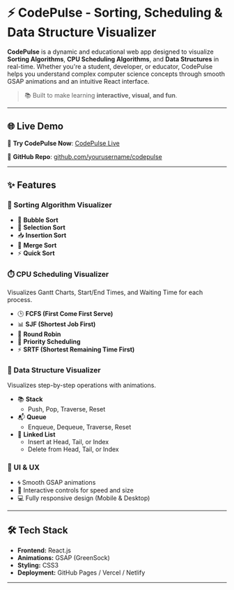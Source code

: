 # ⚡ CodePulse - Sorting, Scheduling & Data Structure Visualizer

**CodePulse** is a dynamic and educational web app designed to visualize **Sorting Algorithms**, **CPU Scheduling Algorithms**, and **Data Structures** in real-time. Whether you're a student, developer, or educator, CodePulse helps you understand complex computer science concepts through smooth GSAP animations and an intuitive React interface.

> 📚 Built to make learning **interactive, visual, and fun**.

---

## 🌐 Live Demo

🚀 **Try CodePulse Now**: [CodePulse Live](https://mohd-jabir.github.io/CodePulse/#/)

📁 **GitHub Repo**: [github.com/yourusername/codepulse](https://github.com/Mohd-Jabir/CodePulse)

---

## ✨ Features

### 🔢 Sorting Algorithm Visualizer
- 🔄 **Bubble Sort**
- 🔀 **Selection Sort**
- 📥 **Insertion Sort**
- 🧠 **Merge Sort**
- ⚡ **Quick Sort**

### ⏱️ CPU Scheduling Visualizer
Visualizes Gantt Charts, Start/End Times, and Waiting Time for each process.
- 🕒 **FCFS (First Come First Serve)**
- 📊 **SJF (Shortest Job First)**
- 🔁 **Round Robin**
- 🎯 **Priority Scheduling**
- ⚡ **SRTF (Shortest Remaining Time First)**

### 🧱 Data Structure Visualizer
Visualizes step-by-step operations with animations.
- 📚 **Stack**
  - Push, Pop, Traverse, Reset
- 📬 **Queue**
  - Enqueue, Dequeue, Traverse, Reset
- 🔗 **Linked List**
  - Insert at Head, Tail, or Index
  - Delete from Head, Tail, or Index

### 🎨 UI & UX
- 🌀 Smooth GSAP animations
- 🧠 Interactive controls for speed and size
- 💻 Fully responsive design (Mobile & Desktop)

---

## 🛠️ Tech Stack

- **Frontend:** React.js
- **Animations:** GSAP (GreenSock)
- **Styling:** CSS3
- **Deployment:** GitHub Pages / Vercel / Netlify

---
